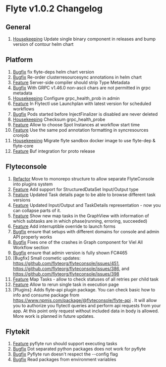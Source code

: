 # Flyte v1.0.2 Changelog

## General
1. [Housekeeping](https://github.com/flyteorg/flyte/pull/2572) Update single binary component in releases and bump version of contour helm chart


## Platform
1. [Bugfix](https://github.com/flyteorg/flyte/pull/2539) fix flyte-deps helm chart version
1. [Bugfix](https://github.com/flyteorg/flyte/pull/2542) Re-order clusterresourcesync annotations in helm chart
1. [Feature](https://github.com/flyteorg/flyte/issues/2516) Server-side compiler should strip Type Metadata
1. [Bugfix](https://github.com/flyteorg/flyte/issues/2444) With GRPC v1.46.0 non-ascii chars are not permitted in grpc metadata
1. [Housekeeping](https://github.com/flyteorg/flyte/issues/1698) Configure grpc_health_prob in admin
1. [Feature](https://github.com/flyteorg/flyte/issues/2329) In Flytectl use Launchplan with latest version for scheduled workflows
1. [Bugfix](https://github.com/flyteorg/flyte/issues/2262) Pods started before InjectFinalizer is disabled are never deleted
1. [Housekeeping](https://github.com/flyteorg/flyte/issues/2504) Checksum grpc_health_probe
1. [Feature](https://github.com/flyteorg/flyte/issues/2284) Allow to choose Spot Instances at workflow start time
1. [Feature](https://github.com/flyteorg/flyte/pull/2439) Use the same pod annotation formatting in syncresources cronjob
1. [Housekeeping](https://github.com/flyteorg/flyte/pull/2446) Migrate flyte sandbox docker image to use flyte-dep & flyte-core
1. [Feature](https://github.com/flyteorg/flyteidl/pull/300) Buf integration for proto release


## Flyteconsole
1. [Refactor](https://github.com/flyteorg/flyteconsole/issues/431) Move to monorepo structure to allow separate FlyteConsole into plugins system
1. [Feature](https://github.com/flyteorg/flyteconsole/issues/414) Add support for StructuredDataSet Input/Output type
1. [Feature](https://github.com/flyteorg/flyteconsole/issues/448) Updated Task details page to be able to browse different task versions
1. [Feature](https://github.com/flyteorg/flyteconsole/issues/445) Updated Input/Output and TaskDetails representation - now you can collapse parts of it.
1. [Feature](https://github.com/flyteorg/flyteconsole/issues/311) Show new map tasks in the GraphView with information of which subtasks are in which phase(running, erroring, succeeded)
1. [Feature](https://github.com/flyteorg/flyte/issues/2284) Add interruptible override to launch forms
1. [Bugfix](https://github.com/flyteorg/flyteconsole/issues/463) ensure that setups with different domains for console and admin API properly works
1. [Bugfix](https://github.com/flyteorg/flyteconsole/issues/416) Fixes one of the crashes in Graph component for Viel All Workflow section
1. [Bugfix](https://github.com/flyteorg/flyteconsole/issues/465) ensure that admin version is fully shown FC#465
1. [Bugfix] Small cosmetic updates: https://github.com/flyteorg/flyteconsole/issues/451, https://github.com/flyteorg/flyteconsole/issues/386, and https://github.com/flyteorg/flyteconsole/issues/398
1. [Feature](https://github.com/flyteorg/flyteconsole/issues/312) Map Tasks - allow to check statuses of all retries per child task
1. [Feature](https://github.com/flyteorg/flyteconsole/issues/461) Allow to rerun single task in execution page
1. [Plugins]: Adds flyte-api plugin package. You can check basic how to info and consume package from https://www.npmjs.com/package/@flyteconsole/flyte-api . It will allow you to authorize you flytectl queries and perform api requests from your app. At this point only request without included data in body is allowed. More work is planned in future updates.


## Flytekit
1. [Feature](https://github.com/flyteorg/flyte/issues/2471) pyflyte run should support executing tasks
1. [Bugfix](https://github.com/flyteorg/flyte/issues/2476) Dot separated python packages does not work for pyflyte
1. [Bugfix](https://github.com/flyteorg/flyte/issues/2474) Pyflyte run doesn't respect the --config flag
1. [Bugfix](https://github.com/flyteorg/flytekit/pull/1002) Read packages from environment variables

